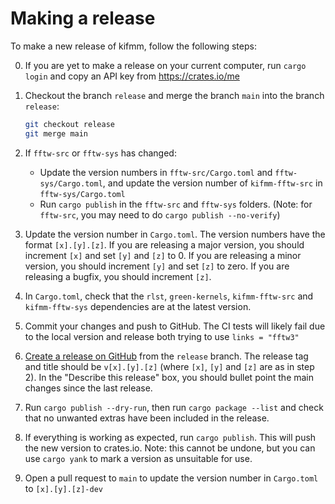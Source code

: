 # Making a release

To make a new release of kifmm, follow the following steps:

0) If you are yet to make a release on your current computer, run `cargo login` and copy an API
   key from https://crates.io/me

1) Checkout the branch `release` and merge the branch `main` into the branch `release`:
   ```bash
   git checkout release
   git merge main
   ```

2) If `fftw-src` or `fftw-sys` has changed:
    * Update the version numbers in `fftw-src/Cargo.toml` and `fftw-sys/Cargo.toml`,
      and update the version number of `kifmm-fftw-src` in `fftw-sys/Cargo.toml`
    * Run `cargo publish` in the `fftw-src` and `fftw-sys` folders.
      (Note: for `fftw-src`, you may need to do `cargo publish --no-verify`)

3) Update the version number in `Cargo.toml`.
   The version numbers have the format `[x].[y].[z]`. If you are releasing a major
   version, you should increment `[x]` and set `[y]` and `[z]` to 0.
   If you are releasing a minor version, you should increment `[y]` and set `[z]`
   to zero. If you are releasing a bugfix, you should increment `[z]`.

4) In `Cargo.toml`, check that the `rlst`, `green-kernels`, `kifmm-fftw-src` and `kifmm-fftw-sys`
   dependencies are at the latest version.

5) Commit your changes and push to GitHub. The CI tests will likely fail due to the local version and release
   both trying to use `links = "fftw3"`


6) [Create a release on GitHub](https://github.com/bempp/green-kernels/releases/new) from the `release` branch.
   The release tag and title should be `v[x].[y].[z]` (where `[x]`, `[y]` and `[z]` are as in step 2).
   In the "Describe this release" box, you should bullet point the main changes since the last
   release.

7) Run `cargo publish --dry-run`, then run `cargo package --list` and
   check that no unwanted extras have been included in the release.

8) If everything is working as expected, run `cargo publish`. This will push the new version to
   crates.io. Note: this cannot be undone, but you can use `cargo yank` to mark a version as
   unsuitable for use.

9) Open a pull request to `main` to update the version number in `Cargo.toml` to `[x].[y].[z]-dev`

